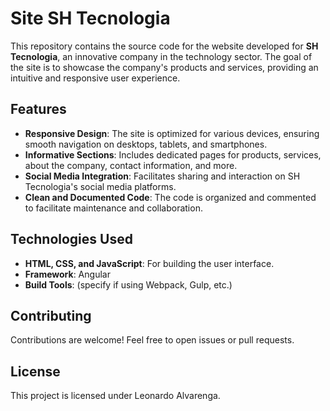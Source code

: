# Site SH Tecnologia

This repository contains the source code for the website developed for **SH Tecnologia**, an innovative company in the technology sector. The goal of the site is to showcase the company's products and services, providing an intuitive and responsive user experience.

## Features

- **Responsive Design**: The site is optimized for various devices, ensuring smooth navigation on desktops, tablets, and smartphones.
- **Informative Sections**: Includes dedicated pages for products, services, about the company, contact information, and more.
- **Social Media Integration**: Facilitates sharing and interaction on SH Tecnologia's social media platforms.
- **Clean and Documented Code**: The code is organized and commented to facilitate maintenance and collaboration.

## Technologies Used

- **HTML, CSS, and JavaScript**: For building the user interface.
- **Framework**: Angular
- **Build Tools**: (specify if using Webpack, Gulp, etc.)

## Contributing

Contributions are welcome! Feel free to open issues or pull requests.

## License

This project is licensed under Leonardo Alvarenga.
